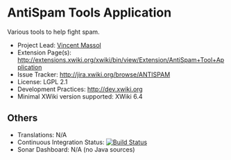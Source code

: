 # AntiSpam Tools Application

Various tools to help fight spam.

* Project Lead: [Vincent Massol](http://www.xwiki.org/xwiki/bin/view/XWiki/VincentMassol)
* Extension Page(s): http://extensions.xwiki.org/xwiki/bin/view/Extension/AntiSpam+Tool+Application
* Issue Tracker: http://jira.xwiki.org/browse/ANTISPAM
* License: LGPL 2.1
* Development Practices: http://dev.xwiki.org
* Minimal XWiki version supported: XWiki 6.4

## Others
* Translations: N/A
* Continuous Integration Status: [![Build Status](http://ci.xwiki.org/buildStatus/icon?job=Contrib%20-%20AntiSpam%20Tools%20Application)](http://ci.xwiki.org/job/Contrib%20-%20AntiSpam%20Tools%20Application/)
* Sonar Dashboard: N/A (no Java sources)
